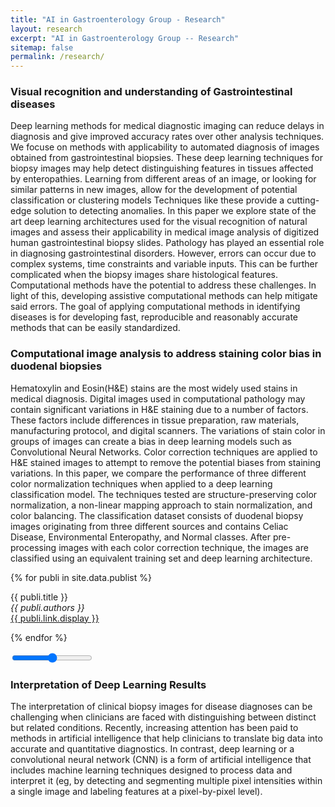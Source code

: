```yaml
---
title: "AI in Gastroenterology Group - Research"
layout: research
excerpt: "AI in Gastroenterology Group -- Research"
sitemap: false
permalink: /research/
---
```


### Visual recognition and understanding of Gastrointestinal diseases

Deep learning methods for medical diagnostic imaging can reduce delays in diagnosis and give improved accuracy rates over other analysis techniques. We focuse on methods with applicability to automated diagnosis of images obtained from gastrointestinal biopsies. These deep learning techniques for biopsy images may help detect distinguishing features in tissues affected by enteropathies. Learning from different areas of an image, or looking for similar patterns in new images, allow for the development of potential classification or clustering models Techniques like these provide a cutting-edge solution to detecting anomalies. In this paper we explore state of the art deep learning architectures used for the visual recognition of natural images and assess their applicability in medical image analysis of digitized human gastrointestinal biopsy slides. Pathology has played an essential role in diagnosing gastrointestinal disorders. However, errors can occur due to complex systems, time constraints and variable inputs. This can be further complicated when the biopsy images share histological features. Computational methods have the potential to address these challenges. In light of this, developing assistive computational methods can help mitigate said errors. The goal of applying computational methods in identifying diseases is for developing fast, reproducible and reasonably accurate methods that can be easily standardized.

### Computational image analysis to address staining color bias in duodenal biopsies
Hematoxylin and Eosin(H&E) stains are the most widely used stains in medical diagnosis. Digital images used in computational pathology may contain significant variations in H\&E staining due to a number of factors. These factors include differences in tissue preparation, raw materials, manufacturing protocol, and digital scanners. The variations of stain color in groups of images can create a bias in deep learning models such as Convolutional Neural Networks. Color correction techniques are applied to H\&E stained images to attempt to remove the potential biases from staining variations. In this paper, we compare the performance of three different color normalization techniques when applied to a deep learning classification model. The techniques tested are structure-preserving color normalization, a non-linear mapping approach to stain normalization, and color balancing. The classification dataset consists of duodenal biopsy images originating from three different sources and contains Celiac Disease, Environmental Enteropathy, and Normal classes. After pre-processing images with each color correction technique, the images are classified using an equivalent training set and deep learning architecture.

{% for publi in site.data.publist %}

  {{ publi.title }} <br />
  <em>{{ publi.authors }} </em><br /><a href="{{ publi.link.url }}">{{ publi.link.display }}</a>

{% endfor %}

<div id="comparison">
  <figure>
    <div id="divisor">
    </div>
  </figure>
  <input type="range" min="0" max="100" value="50" id="slider" oninput="moveDivisor()">
</div>

<script>
  var divisor = document.getElementById("divisor"),
    slider = document.getElementById("slider");
  function moveDivisor() {
    divisor.style.width = slider.value + "%";
  }
</script>

### Interpretation of Deep Learning Results
The interpretation of clinical biopsy images for disease diagnoses can be challenging when clinicians are faced
with distinguishing between distinct but related conditions. Recently, increasing attention has been paid to methods
in artificial intelligence that help clinicians to translate big data into accurate and quantitative diagnostics. In
contrast, deep learning or a convolutional neural network (CNN) is a form of artificial intelligence that includes
machine learning techniques designed to process data and interpret it (eg, by detecting and segmenting multiple
pixel intensities within a single image and labeling features at a pixel-by-pixel level).
